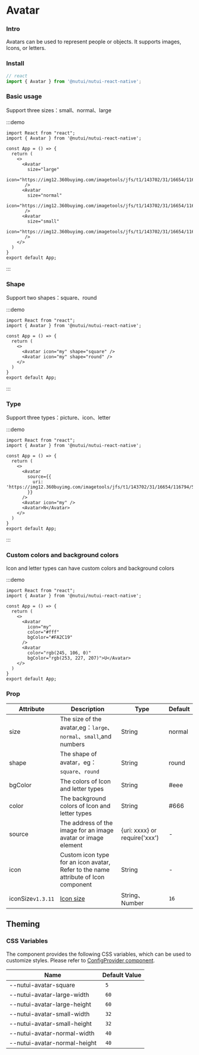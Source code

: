 # Avatar

### Intro

Avatars can be used to represent people or objects. It supports images, Icons, or letters.

### Install
``` ts
// react
import { Avatar } from '@nutui/nutui-react-native';

```
### Basic usage

Support three sizes：small、normal、large

:::demo
``` SnackPlayer name=Avatar&dependencies=@nutui/nutui-react-native
import React from "react";
import { Avatar } from '@nutui/nutui-react-native';

const App = () => {
  return (
    <>
      <Avatar 
        size="large" 
        icon="https://img12.360buyimg.com/imagetools/jfs/t1/143702/31/16654/116794/5fc6f541Edebf8a57/4138097748889987.png"
       />
      <Avatar 
        size="normal" 
        icon="https://img12.360buyimg.com/imagetools/jfs/t1/143702/31/16654/116794/5fc6f541Edebf8a57/4138097748889987.png"
       />
      <Avatar 
        size="small" 
        icon="https://img12.360buyimg.com/imagetools/jfs/t1/143702/31/16654/116794/5fc6f541Edebf8a57/4138097748889987.png"
       />  
    </>
  )
}
export default App;
```
:::

### Shape

Support two shapes：square、round

:::demo
``` SnackPlayer name=Avatar&dependencies=@nutui/nutui-react-native
import React from "react";
import { Avatar } from '@nutui/nutui-react-native';

const App = () => {
  return (
    <>
      <Avatar icon="my" shape="square" />
      <Avatar icon="my" shape="round" />
    </>
  )
}
export default App;
```
:::

### Type

Support three types：picture、icon、letter

:::demo
``` SnackPlayer name=Avatar&dependencies=@nutui/nutui-react-native
import React from "react";
import { Avatar } from '@nutui/nutui-react-native';

const App = () => {
  return (
    <>
      <Avatar 
        source={{
          uri: 'https://img12.360buyimg.com/imagetools/jfs/t1/143702/31/16654/116794/5fc6f541Edebf8a57/4138097748889987.png'
        }}
      />
      <Avatar icon="my" />
      <Avatar>N</Avatar>
    </>
  )
}
export default App;
```
:::

### Custom colors and background colors

Icon and letter types can have custom colors and background colors

:::demo
``` SnackPlayer name=Avatar&dependencies=@nutui/nutui-react-native
import React from "react";
import { Avatar } from '@nutui/nutui-react-native';

const App = () => {
  return (
    <>
      <Avatar 
        icon="my" 
        color="#fff" 
        bgColor="#FA2C19" 
      />
      <Avatar 
        color="rgb(245, 106, 0)" 
        bgColor="rgb(253, 227, 207)">U</Avatar>
    </>
  )
}
export default App;
```

### Prop

| Attribute     | Description                                                 | Type   | Default |
| -------- | ---------------------------------------------------------------- | ------ | ------ |
| size     | The size of the avatar,eg：`large`、`normal`、`small`,and numbers   | String | normal |
| shape    | The shape of avatar，eg：`square`、`round`           | String | round  |
| bgColor | The colors of Icon and letter types                   | String | #eee   |
| color    | The background colors of Icon and letter types                     | String | #666   |
| source      | The address of the image for an image avatar or image element       | {uri: xxxx} or require('xxx') | -   |
| icon     | Custom icon type for an icon avatar, Refer to the name attribute of Icon component  | String | -     |
| iconSize`v1.3.11`     | [Icon size](#/icon) | String、Number | `16`             |


## Theming

### CSS Variables

The component provides the following CSS variables, which can be used to customize styles. Please refer to [ConfigProvider component](#/en-US/component/configprovider).

| Name | Default Value |
| --- | --- |
| --nutui-avatar-square | ` 5` |
| --nutui-avatar-large-width | ` 60` |
| --nutui-avatar-large-height | ` 60` |
| --nutui-avatar-small-width | ` 32` |
| --nutui-avatar-small-height | ` 32` |
| --nutui-avatar-normal-width | ` 40` |
| --nutui-avatar-normal-height | ` 40` |
